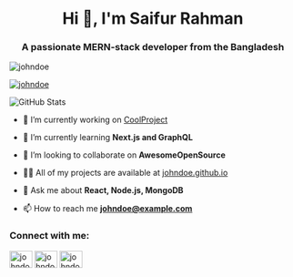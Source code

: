 <h1 align="center">Hi 👋, I'm Saifur Rahman</h1>
<h3 align="center">A passionate MERN-stack developer from the Bangladesh</h3>

<p align="left"> <img src="https://komarev.com/ghpvc/?username=johndoe&label=Profile%20views&color=0e75b6&style=flat" alt="johndoe" /> </p>

<p align="left"> <a href="https://github.com/ryo-ma/github-profile-trophy"><img src="https://github-profile-trophy.vercel.app/?username=johndoe" alt="johndoe" /></a> </p>

![GitHub Stats](https://github-readme-stats.vercel.app/api?username=saifmaamun&show_icons=true&locale=en)



- 🔭 I’m currently working on [CoolProject](https://github.com/johndoe/coolproject)

- 🌱 I’m currently learning **Next.js and GraphQL**

- 👯 I’m looking to collaborate on **AwesomeOpenSource**

- 👨‍💻 All of my projects are available at [johndoe.github.io](https://johndoe.github.io)

- 💬 Ask me about **React, Node.js, MongoDB**

- 📫 How to reach me **johndoe@example.com**

<h3 align="left">Connect with me:</h3>
<p align="left">
<a href="https://twitter.com/johndoe" target="blank"><img align="center" src="https://cdn.jsdelivr.net/npm/simple-icons@3.0.1/icons/twitter.svg" alt="johndoe" height="30" width="40" /></a>
<a href="https://linkedin.com/in/johndoe" target="blank"><img align="center" src="https://cdn.jsdelivr.net/npm/simple-icons@3.0.1/icons/linkedin.svg" alt="johndoe" height="30" width="40" /></a>
<a href="https://instagram.com/johndoe" target="blank"><img align="center" src="https://cdn.jsdelivr.net/npm/simple-icons@3.0.1/icons/instagram.svg" alt="johndoe" height="30" width="40" /></a>
<a href="https://www.youtube.com/c/j
